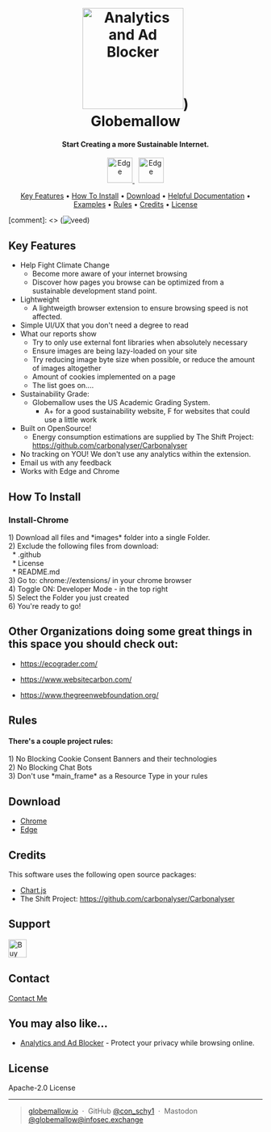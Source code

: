 <h1 align="center">
  <br>
  <a href="https://www.globemallow.io"><img src="https://user-images.githubusercontent.com/25206214/232239552-1e012a0f-5a70-4498-be91-5cfbf739659b.jpg" alt="Analytics and Ad Blocker" width="200"></a>)
  <br>
  Globemallow
  <br>
</h1>

<h4 align="center">Start Creating a more Sustainable Internet.</h4>

<p align="center">
  <a href="https://microsoftedge.microsoft.com/addons/detail/globemallow/nbdlhghpkjhadffcigbopbbpdflcgnhc">
    <img src="https://user-images.githubusercontent.com/25206214/232240901-a3a3238e-323f-4e27-b403-c3cae1b75e04.png"
         alt="Edge" width="50">
  </a>
  &nbsp;
    <a href="https://chromewebstore.google.com/detail/globemallow/jibhiolaefbcfiahgolfpmngjefngdmd">
    <img src="https://user-images.githubusercontent.com/25206214/232240940-ab68afc0-2fe4-46b6-a3f0-a66002c6769d.png"
         alt="Edge" width="50">
  </a>
  <br>
</p>

<p align="center">
  <a href="#key-features">Key Features</a> •
  <a href="#how-to-install">How To Install</a> •
  <a href="#download">Download</a> •
  <a href="#helpful-documentation">Helpful Documentation</a> •
  <a href="#examples">Examples</a> •
  <a href="#rules">Rules</a> •
    <a href="#credits">Credits</a> •
  <a href="#license">License</a>
</p>

[comment]: <> (![veed](https://user-images.githubusercontent.com/25206214/232251234-c60f33ae-774d-4d92-a257-5d07be8d2b75.gif))

## Key Features

* Help Fight Climate Change
  - Become more aware of your internet browsing
  - Discover how pages you browse can be optimized from a sustainable development stand point. 
* Lightweight
  - A lightweigth browser extension to ensure browsing speed is not affected.
* Simple UI/UX that you don't need a degree to read 
* What our reports show
  - Try to only use external font libraries when absolutely necessary
  - Ensure images are being lazy-loaded on your site
  - Try reducing image byte size when possible, or reduce the amount of images altogether
  - Amount of cookies implemented on a page
  - The list goes on.... 
* Sustainability Grade:
  - Globemallow uses the US Academic Grading System.
    - A+ for a good sustainability website, F for websites that could use a little work
* Built on OpenSource!
  - Energy consumption estimations are supplied by The Shift Project: https://github.com/carbonalyser/Carbonalyser
* No tracking on YOU! We don't use any analytics within the extension. 
* Email us with any feedback
* Works with Edge and Chrome

## How To Install

<h3>Install-Chrome</h3>
1) Download all files and *images* folder into a single Folder. <br>
2) Exclude the following files from download:<br>
&nbsp; * .github <br> 
&nbsp; * License <br>
&nbsp; * README.md <br>
3) Go to: chrome://extensions/ in your chrome browser <br>
4) Toggle ON: Developer Mode - in the top right <br>
5) Select the Folder you just created <br>
6) You're ready to go!

## Other Organizations doing some great things in this space you should check out:

* https://ecograder.com/

* https://www.websitecarbon.com/

* https://www.thegreenwebfoundation.org/

## Rules
<h4>There's a couple project rules:</h4>
1) No Blocking Cookie Consent Banners and their technologies  <br>
2) No Blocking Chat Bots  <br>
3) Don't use *main_frame* as a Resource Type in your rules

## Download

- [Chrome](https://chromewebstore.google.com/detail/globemallow/jibhiolaefbcfiahgolfpmngjefngdmd)
- [Edge](https://microsoftedge.microsoft.com/addons/detail/globemallow/nbdlhghpkjhadffcigbopbbpdflcgnhc)

## Credits

This software uses the following open source packages:

- [Chart.js](https://www.chartjs.org/)
- The Shift Project: https://github.com/carbonalyser/Carbonalyser

## Support

<a href='https://ko-fi.com/U6U46R9FA' target='_blank'><img height='36' style='border:0px;height:36px;' src='https://storage.ko-fi.com/cdn/kofi2.png?v=3' border='0' alt='Buy Me a Coffee at ko-fi.com' /></a>

## Contact

[Contact Me](mailto:help.globemallow@gmail.com)

## You may also like...

- [Analytics and Ad Blocker](https://globemallow.io/#analytics&adblocker) - Protect your privacy while browsing online.

## License

Apache-2.0 License

---

> [globemallow.io](https://globemallow.io/) &nbsp;&middot;&nbsp;
> GitHub [@con_schy1](https://github.com/con-schy1) &nbsp;&middot;&nbsp;
> Mastodon [@globemallow@infosec.exchange](https://infosec.exchange/@globemallow)

